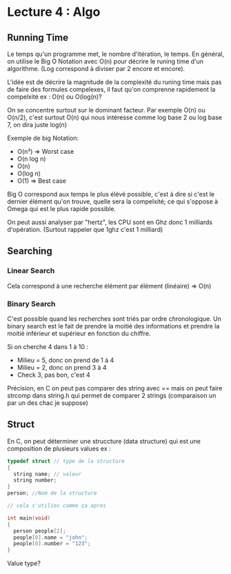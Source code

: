 # Lecture 4 : Algo


## Running Time

Le temps qu'un programme met, le nombre d'itération, le temps. En général, on utilise le Big O Notation avec O(n) pour décrire le runing time d'un algorithme. (Log correspond à diviser par 2 encore et encore).

L'idée est de décrire la magnitude de la complexité du runing time mais pas de faire des formules compelexes, il faut qu'on comprenne rapidement la compelxité ex :
O(n) ou O(log(n)?

On se concentre surtout sur le dominant facteur. Par exemple O(n) ou O(n/2), c'est surtout O(n) qui nous intéresse comme log base 2 ou log base 7, on dira juste log(n)

Exemple de big Notation:

* O(n²) => Worst case
* O(n log n)
* O(n)
* O(log n)
* O(1) => Best case

Big O correspond aux temps le plus élévé possible, c'est à dire si c'est le dernier élément qu'on trouve, quelle sera la compelxité; ce qui s'oppose à Omega qui est le plus rapide possible.

On peut aussi analyser par "hertz", les CPU sont en Ghz donc 1 milliards d'opération. (Surtout rappeler que 1ghz c'est 1 milliard)

## Searching

### Linear Search

Cela correspond à une recherche élément par élément (linéaire) => O(n)

### Binary Search

C'est possible quand les recherches sont triés par ordre chronologique. Un binary search est le fait de prendre la moitié des informations et prendre la moitié inférieur et supérieur en fonction du chiffre.

Si on cherche 4 dans 1 à 10 :

* Milieu = 5, donc on prend de 1 à 4
* Milieu = 2, donc on prend 3 à 4
* Check 3, pas bon, c'est 4

Précision, en C on peut pas comparer des string avec == mais on peut faire strcomp dans string.h qui permet de comparer 2 strings (comparaison un par un des chac je suppose)

## Struct

En C, on peut déterminer une struccture (data structure) qui est une composition de plusieurs values ex :

```C
typedef struct // type de la structure
{
  string name; // valeur
  string number;
}
person; //Nom de la structure

// cela s'utilies comme ça apres

int main(void)
{
  person people[2];
  people[0].name = "john";
  people[0].number = "123";
}
```

Value type?
